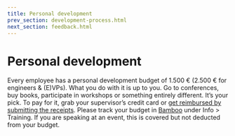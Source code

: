 ```yaml
---
title: Personal development
prev_section: development-process.html
next_section: feedback.html
---
```


# Personal development

Every employee has a personal development budget of 1.500 € (2.500 € for engineers & (E)VPs). What you do with it is up to you. Go to conferences, buy books, participate in workshops or something entirely different. It’s your pick. To pay for it, grab your supervisor’s credit card or [get reimbursed by submitting the receipts](https://docs.google.com/a/stylight.com/forms/d/12BfBoGYbt6KUBDiStRNqBhc9AE7dlYGhZLR5zYPaT-Q/viewform). Please track your budget in [Bamboo](https://stylight.bamboohr.co.uk/dashboard/) under Info > Training. If you are speaking at an event, this is covered but not deducted from your budget.
